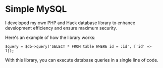 # Simple MySQL
I developed my own PHP and Hack database library to enhance development efficiency and ensure maximum security.

Here's an example of how the library works:
```
$query = $db->query('SELECT * FROM table WHERE id = :id', ['id' => 1]);
```
With this library, you can execute database queries in a single line of code.
